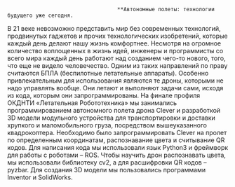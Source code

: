                                        **Автономные полеты: технологии будущего уже сегодня.
В 21 веке невозможно представить мир без современных технологий, продвинутых гаджетов и прочих технологических изобретений, которые каждый день делают нашу жизнь комфортнее.  Несмотря на огромное количество воплощенных в жизнь идей, инженеры и программисты со всего мира каждый день работают над созданием чего-то нового, того, что еще не видело человечество.
Одним из таких направлений по праву считаются БПЛА (беспилотные летательные аппараты). Особенно привлекательным для использования являются те дроны, которыми не надо управлять вообще. Они летают и выполняют задачи сами, исходя из кода, которым они запрограммированы. На финале профиля ОКДНТИ «Летательная Робототехника» мы занимались программированием автономного полета дрона Clever и разработкой  3D модели модульного устройства для транспортировки и доставки хрупкого и маломобильного груза, посредством вышеуказанного квадрокоптера. Необходимо было запрограммировать Clever на пролет по определенным координатам, распознавание цвета и считывание QR кодов.
Для написания кода мы использовали язык Python3 и фреймворк для работы с роботами – ROS.
Чтобы научить дрон распознавать цвета, мы использовали библиотеку cv2, а для расшифровки QR кодов – pyzbar.
Для создания 3D модели мы пользовались программами Inventor и SolidWorks.
